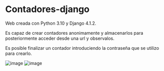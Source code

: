 ﻿# Contadores-django

Web creada con Python 3.10 y Django 4.1.2. 

Es capaz de crear contadores anonimamente y almacenarlos para posteriormente acceder desde una url y observalos.

Es posible finalizar un contador introduciendo la contraseña que se utilizo para crearlo.


![image](https://user-images.githubusercontent.com/93380229/195540084-eb4a8e79-49f7-42bb-b87e-d95493430e5d.png)
![image](https://user-images.githubusercontent.com/93380229/195540142-a6c82990-6b4c-4d37-a890-b4c0644d653d.png)
